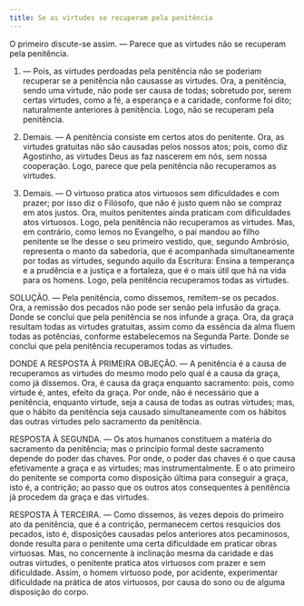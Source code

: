 ```yaml
---
title: Se as virtudes se recuperam pela penitência
---
```


O primeiro discute-se assim. — Parece que as virtudes não se recuperam pela penitência.  

1. — Pois, as virtudes perdoadas pela penitência não se poderiam recuperar se a penitência não causasse as virtudes. Ora, a penitência, sendo uma virtude, não pode ser causa de todas; sobretudo por, serem certas virtudes, como a fé, a esperança e a caridade, conforme foi dito; naturalmente anteriores à penitência. Logo, não se recuperam pela penitência.  

2. Demais. — A penitência consiste em certos atos do penitente. Ora, as virtudes gratuitas não são causadas pelos nossos atos; pois, como diz Agostinho, as virtudes Deus as faz nascerem em nós, sem nossa cooperação. Logo, parece que pela penitência não recuperamos as virtudes.  

3. Demais. — O virtuoso pratica atos virtuosos sem dificuldades e com prazer; por isso diz o Filósofo, que não é justo quem não se compraz em atos justos. Ora, muitos penitentes ainda praticam com dificuldades atos virtuosos. Logo, pela penitência não recuperamos as virtudes.  Mas, em contrário, como lemos no Evangelho, o pai mandou ao filho penitente se lhe desse o seu primeiro vestido, que, segundo Ambrósio, representa o manto da sabedoria, que é acompanhada simultaneamente por todas as virtudes, segundo aquilo da Escritura: Ensina a temperança e a prudência e a justiça e a fortaleza, que é o mais útil que há na vida para os homens. Logo, pela penitência recuperamos todas as virtudes.  

SOLUÇÃO. — Pela penitência, como dissemos, remitem-se os pecados. Ora, a remissão dos pecados não pode ser senão pela infusão da graça. Donde se conclui que pela penitência se nos infunde a graça. Ora, da graça resultam todas as virtudes gratuitas, assim como da essência da alma fluem todas as potências, conforme estabelecemos na Segunda Parte. Donde se conclui que pela penitência recuperamos todas as virtudes.  

DONDE A RESPOSTA À PRIMEIRA OBJEÇÃO. — A penitência é a causa de recuperamos as virtudes do mesmo modo pelo qual é a causa da graça, como já dissemos. Ora, é causa da graça enquanto sacramento: pois, como virtude é, antes, efeito da graça. Por onde, não é necessário que a penitência, enquanto virtude, seja a causa de todas as outras virtudes; mas, que o hábito da penitência seja causado simultaneamente com os hábitos das outras virtudes pelo sacramento da penitência.  

RESPOSTA À SEGUNDA. — Os atos humanos constituem a matéria do sacramento da penitência; mas o princípio formal deste sacramento depende do poder das chaves. Por onde, o poder das chaves é o que causa efetivamente a graça e as virtudes; mas instrumentalmente. E o ato primeiro do penitente se comporta como disposição última para conseguir a graça, isto é, a contrição; ao passo que os outros atos consequentes à penitência já procedem da graça e das virtudes.  

RESPOSTA À TERCEIRA. — Como dissemos, às vezes depois do primeiro ato da penitência, que é a contrição, permanecem certos resquícios dos pecados, isto é, disposições causadas pelos anteriores atos pecaminosos, donde resulta para o penitente uma certa dificuldade em praticar obras virtuosas. Mas, no concernente à inclinação mesma da caridade e das outras virtudes, o penitente pratica atos virtuosos com prazer e sem dificuldade. Assim, o homem virtuoso pode, por acidente, experimentar dificuldade na prática de atos virtuosos, por causa do sono ou de alguma disposição do corpo.